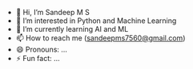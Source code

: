 - 👋 Hi, I’m Sandeep M S
- 👀 I’m interested in Python and Machine Learning 
- 🌱 I’m currently learning AI and ML
- 📫 How to reach me (sandeepms7560@gmail.com)
- 😄 Pronouns: ... 
- ⚡ Fun fact: ... 

<!---
sandeep-ms-7560/sandeep-ms-7560 is a ✨ special ✨ repository because its `README.md` (this file) appears on your GitHub profile.
You can click the Preview link to take a look at your changes.
--->
